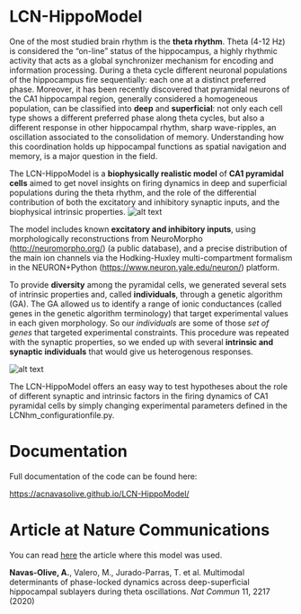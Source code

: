 # LCN-HippoModel

One of the most studied brain rhythm is the **theta rhythm**. Theta (4-12 Hz) is considered
the “on-line” status of the hippocampus, a highly rhythmic activity that acts as a global 
synchronizer mechanism for encoding and information processing. During a theta cycle different
neuronal populations of the hippocampus fire sequentially: each one at a distinct preferred phase. 
Moreover, it has been recently discovered that pyramidal neurons of the CA1 hippocampal region, 
generally considered a homogeneous population, can be classified into **deep** and **superficial**:
not only each cell type shows a different preferred phase along theta cycles, but also a different
response in other hippocampal rhythm, sharp wave-ripples, an oscillation associated to the 
consolidation of memory. Understanding how this coordination holds up hippocampal
functions as spatial navigation and memory, is a major question in the field.

The LCN-HippoModel is a **biophysically realistic model** of **CA1 pyramidal cells** aimed to get
novel insights on firing dynamics in deep and superficial populations during the theta rhythm, and
the role of the differential contribution of both the excitatory and inhibitory synaptic inputs, 
and the biophysical intrinsic properties.
![alt text](https://github.com/acnavasolive/LCN-HippoModel/blob/master/docs/_images/figure_model_.png)

The model includes known **excitatory and inhibitory inputs**, using morphologically reconstructions
from NeuroMorpho (http://neuromorpho.org/) (a public database), and a precise distribution of the 
main ion channels via the Hodking-Huxley multi-compartment formalism in the NEURON+Python 
(https://www.neuron.yale.edu/neuron/) platform.

To provide **diversity** among the pyramidal cells, we generated several sets of intrinsic properties
and, called **individuals**, through a genetic algorithm (GA). The GA allowed us to identify a range
of ionic conductances (called genes in the genetic algorithm terminology) that target experimental
values in each given morphology. So our *individuals* are some of those *set of genes* that targeted
experimental constraints. This procedure was repeated with the synaptic properties, so we ended up with
several **intrinsic and synaptic individuals** that would give us heterogenous responses.

![alt text](https://github.com/acnavasolive/LCN-HippoModel/blob/master/docs/_images/figure_individuals.png)

The LCN-HippoModel offers an easy way to test hypotheses about the role of different synaptic and intrinsic
factors in the firing dynamics of CA1 pyramidal cells by simply changing experimental parameters defined in the
LCNhm_configurationfile.py.

# Documentation

Full documentation of the code can be found here:

https://acnavasolive.github.io/LCN-HippoModel/

# Article at Nature Communications

You can read [here](https://www.nature.com/articles/s41467-020-15840-6) the article where this model was used.

**Navas-Olive, A.**, Valero, M., Jurado-Parras, T. et al. Multimodal determinants of phase-locked dynamics across deep-superficial hippocampal sublayers during theta oscillations. _Nat Commun_ 11, 2217 (2020)
